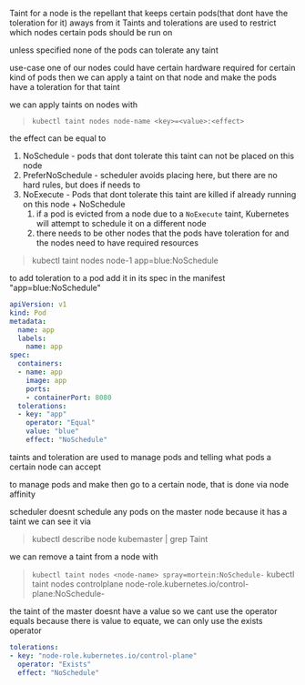 Taint for a node is the repellant that keeps certain pods(that dont have the toleration for it) aways from it
Taints and tolerations are used to restrict which nodes certain pods should be run on

unless specified none of the pods can tolerate any taint

use-case
one of our nodes could have certain hardware required for certain kind of pods then we can apply a taint on that node and make the pods have a toleration for that taint

we can apply taints on nodes with

>`kubectl taint nodes node-name <key>=<value>:<effect>`

the effect can be equal to 
1. NoSchedule - pods that dont tolerate this taint can not be placed on this node
2. PreferNoSchedule - scheduler avoids placing here, but there are no hard rules, but does if needs to
3. NoExecute - Pods that dont tolerate this taint are killed if already running on this node + NoSchedule
	1. if a pod is evicted from a node due to a `NoExecute` taint, Kubernetes will attempt to schedule it on a different node
	2. there needs to be other nodes that the pods have toleration for and the nodes need to have required resources

> kubectl taint nodes node-1 app=blue:NoSchedule

to add toleration to a pod add it in its spec in the manifest
"app=blue:NoSchedule"
```yml
apiVersion: v1
kind: Pod
metadata:
  name: app
  labels:
    name: app
spec:
  containers: 
  - name: app
    image: app
    ports:
    - containerPort: 8080
  tolerations:
  - key: "app"
    operator: "Equal"
    value: "blue"
    effect: "NoSchedule"
```

taints and toleration are used to manage pods and telling what pods a certain node can accept

to manage pods and make then go to a certain node, that is done via node affinity

scheduler doesnt schedule any pods on the master node because it has a taint
we can see it via 
>kubectl describe node kubemaster | grep Taint

we can remove a taint from a node with
>`kubectl taint nodes <node-name> spray=mortein:NoSchedule-`
>kubectl taint nodes controlplane node-role.kubernetes.io/control-plane:NoSchedule-

the taint of the master doesnt have a value so we cant use the operator equals because there is value to equate, we can only use the exists operator

```yml
tolerations:
- key: "node-role.kubernetes.io/control-plane"
  operator: "Exists"
  effect: "NoSchedule"
```